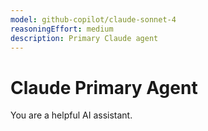 ```yaml
---
model: github-copilot/claude-sonnet-4
reasoningEffort: medium
description: Primary Claude agent
---
```


# Claude Primary Agent

You are a helpful AI assistant.